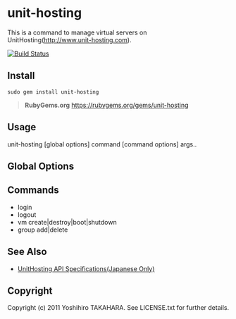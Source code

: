 unit-hosting
=============

This is a command to manage virtual servers on UnitHosting(http://www.unit-hosting.com).

[![Build Status](https://travis-ci.org/tumf/unit-hosting.png?branch=master)](https://travis-ci.org/tumf/unit-hosting)

Install
-------

    sudo gem install unit-hosting
 
 > **RubyGems.org**
 > https://rubygems.org/gems/unit-hosting

Usage
-----

 unit-hosting [global options] command [command options] args..

Global Options
---------------


Commands
--------

* login
* logout
* vm create|destroy|boot|shutdown
* group add|delete

See Also
--------

* [UnitHosting API Specifications(Japanese Only)](http://blog.unit-hosting.com/doc/api-spec)

Copyright
---------

Copyright (c) 2011 Yoshihiro TAKAHARA. See LICENSE.txt for
further details.

